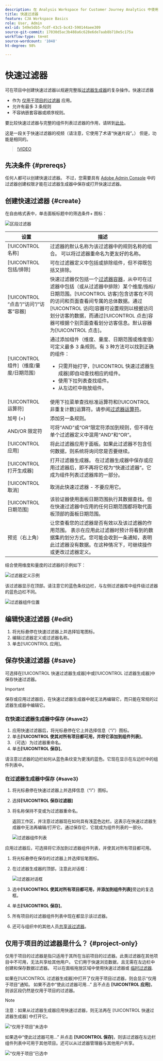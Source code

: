```yaml
---
description: 在 Analysis Workspace for Customer Journey Analytics 中使用快速过滤器。
title: 快速过滤器
feature: CJA Workspace Basics
role: User, Admin
exl-id: 549e5db5-fcdf-43c5-bc43-590144aee309
source-git-commit: 17030d5ac3b488a6c628e6de7aab8b710e5c175a
workflow-type: tm+mt
source-wordcount: '1048'
ht-degree: 98%

---
```


# 快速过滤器

可在项目中创建快速过滤器以规避完整版[过滤器生成器](/help/components/filters/create-filters.md)的复杂操作。快速过滤器

* 作为 [仅用于项目的过滤器](https://experienceleague.adobe.com/docs/analytics-platform/using/cja-components/cja-filters/quick-filters.html#project-only) 应用。
* 允许有最多 3 条规则
* 不容纳嵌套容器或顺序规则。

要比较快速过滤器与完整的组件列表过滤器的作用，请转到[此处](/help/components/filters/filters-overview.md)。

这是一段关于快速过滤器的视频（请注意，它使用了术语“快速片段”。） 但是，功能是相同的。

>[!VIDEO](https://video.tv.adobe.com/v/341466/?quality=12&learn=on)

## 先决条件 {#prereqs}

任何人都可以创建快速过滤器。 不过，您需要具有 [Adobe Admin Console](https://experienceleague.adobe.com/docs/analytics/admin/admin-console/permissions/summary-tables.html#analytics-tools) 中的过滤器创建权限才能在过滤器生成器中保存或打开快速过滤器。

## 创建快速过滤器 {#create}

在自由格式表中，单击面板标题中的筛选条件+ 图标：

![区段过滤器](assets/quick-seg1.png)

| 设置 | 描述 |
| --- | --- |
| [!UICONTROL 名称] | 过滤器的默认名称为该过滤器中的规则名称的组合。 可以将过滤器重命名为更友好的名称。 |
| [!UICONTROL 包括/排除] | 可在过滤器定义中包括或排除组件，但不得既包括又排除。 |
| [!UICONTROL “点击”/“访问”/“访客”容器] | 快速过滤器仅包括一个[过滤器容器](https://experienceleague.adobe.com/docs/analytics-platform/using/cja-components/cja-filters/filters-overview.html#filter-containers)，从中可在过滤器中包括（或从过滤器中排除）某个维度/指标/日期范围。[!UICONTROL 访客]包含访客在不同的访问和页面查看间专属的总体数据。通过[!UICONTROL 访问]容器可设置规则以根据访问划分访客的数据，而通过[!UICONTROL 点击]容器可根据个别页面查看划分访客信息。默认容器为[!UICONTROL 点击]。 |
| [!UICONTROL 组件]（维度/量度/日期范围） | 通过添加组件（维度、量度、日期范围或维度值）可定义最多 3 条规则。有 3 种方法可以找到正确的组件：<ul><li>只需开始打字，[!UICONTROL 快速过滤器生成器]即自动查找相应的组件。</li><li>使用下拉列表查找组件。</li><li>从左边栏中拖放组件。</li></ul> |
| [!UICONTROL 运算符] | 使用下拉菜单查找标准运算符和[!UICONTROL 非重复计数]运算符。请参阅[过滤器运算符](operators.md)。 |
| 加号 (+) | 添加另一条规则。 |
| AND/OR 限定符 | 可将“AND”或“OR”限定符添加到规则，但不得在单个过滤器定义中混用“AND”和“OR”。 |
| [!UICONTROL 应用] | 将此过滤器应用于面板。如果此过滤器不包含任何数据，则系统将询问您是否要继续。 |
| [!UICONTROL 打开生成器] | 打开过滤器生成器。 在过滤器生成器中保存或应用过滤器后，即不再将它视为“快速过滤器”。它成为组件列表过滤器库的一部分。 |
| [!UICONTROL 取消] | 取消此快速过滤器 - 不要应用它。 |
| [!UICONTROL 日期范围] | 该验证器使用面板日期范围执行其数据查找。但在快速过滤器中应用的任何日期范围都将取代面板顶部的面板日期范围。 |
| 预览（右上角） | 让您查看您的过滤器是否有效以及该过滤器的作用范围。 表示在应用此过滤器时预计将看到的数据集的划分方式。您可能会收到一条通知，表明此过滤器没有数据。在这种情况下，可继续操作或更改过滤器定义。 |

结合使用维度和量度的过滤器的示例如下：

![过滤器定义示例](assets/quick-seg2.png)

该过滤器显示在顶部。请注意它的蓝色条纹边栏，与左侧过滤器库中组件级过滤器的蓝色边栏不同。

![过滤器组件位置](assets/quick-seg3.png)

## 编辑快速过滤器 {#edit}

1. 将光标悬停在快速过滤器上并选择铅笔图标。
1. 编辑过滤器定义或过滤器名称。
1. 单击[!UICONTROL 应用]。

## 保存快速过滤器 {#save}

可选择在[!UICONTROL 快速过滤器生成器]中或[!UICONTROL 过滤器生成器]中保存快速过滤器。

>[!IMPORTANT]
>保存或应用过滤器后，在快速过滤器生成器中就无法再编辑它，而只能在常规的过滤器生成器中编辑它。

### 在快速过滤器生成器中保存 {#save2}

1. 应用快速过滤器后，将光标悬停在它上并选择信息（“i”）图标。
1. 单击&#x200B;**[!UICONTROL 使其对所有项目都可用，并将它添加到组件列表]**。
1. （可选）为过滤器重命名。
1. 单击&#x200B;**[!UICONTROL 保存]**。

请注意过滤器的边栏如何从蓝色条纹变为更浅的蓝色。它现在显示在左边栏中的组件列表中。

### 在过滤器生成器中保存 {#save3}

1. 将光标悬停在快速过滤器上并选择信息（“i”）图标。
1. 选择&#x200B;**[!UICONTROL 保存过滤器]**
1. 将名称保持不变或为过滤器重命名。

   返回工作区，并注意过滤器现在如何具有浅蓝色边栏。这表示在快速过滤器生成器中无法再编辑/打开它。通过保存它，它就成为组件列表的一部分。

   ![过滤器组件列表](assets/quick-seg4.png)

应用过滤器后，可选择将它添加到过滤器组件列表，并使其对所有项目都可用。

1. 将光标悬停在保存的过滤器上并选择铅笔图标。

1. 在过滤器生成器的顶部，注意此对话框：

   ![过滤器对话框](assets/project-only.png)

1. 选中&#x200B;**[!UICONTROL 使其对所有项目都可用，并添加到组件列表]**&#x200B;旁边的复选框。
1. 单击&#x200B;**[!UICONTROL 保存]**。
1. 所有项目的过滤器组件列表中现在都显示该过滤器。
1. 还可与组织中的其他人员[共享该过滤器](/help/components/filters/manage-filters.md)。

## 仅用于项目的过滤器是什么？ {#project-only}

仅用于项目的过滤器是指只适用于其所在当前项目的过滤器。此类过滤器在其他项目中不可用，无法共享给其他用户。 它们用于快速浏览数据，且无需在左边栏中创建和保存数据过滤器。 可以在面板拖放区域中使用快速过滤器或 [临时过滤器](/help/components/filters/ad-hoc-filters.md).

如果在[!UICONTROL 过滤器生成器]中打开了仅用于项目过滤器，则会显示“仅用于项目”通知。 如果不选中“使此过滤器可用…” 且不点击 **[!UICONTROL 应用]**，则该区段仍然是仅用于项目的过滤器。

>[!NOTE]
>
>注意：如果从过滤器生成器应用快速过滤器，则无法再在 [!UICONTROL 快速过滤器生成器] 中打开它。

![“仅用于项目”未选中](assets/project-only-unchecked.png)

如果选中“使此过滤器可用…” 并点击 **[!UICONTROL 保存]**，则该过滤器在左边栏组件列表中可用于其他项目。还可以从过滤器管理器与其他用户共享。

![“仅用于项目”已选中](assets/project-only-checked.png)

